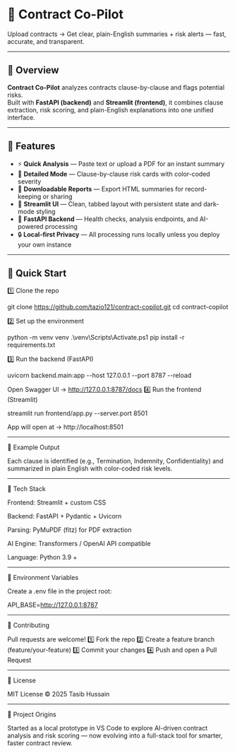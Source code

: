 # 🧾 Contract Co-Pilot
Upload contracts → Get clear, plain-English summaries + risk alerts — fast, accurate, and transparent.

---

## 🧭 Overview
**Contract Co-Pilot** analyzes contracts clause-by-clause and flags potential risks.  
Built with **FastAPI (backend)** and **Streamlit (frontend)**, it combines clause extraction, risk scoring, and plain-English explanations into one unified interface.

---

## 🧠 Features
- ⚡ **Quick Analysis** — Paste text or upload a PDF for an instant summary  
- 📑 **Detailed Mode** — Clause-by-clause risk cards with color-coded severity  
- 🧾 **Downloadable Reports** — Export HTML summaries for record-keeping or sharing  
- 🧰 **Streamlit UI** — Clean, tabbed layout with persistent state and dark-mode styling  
- 🧩 **FastAPI Backend** — Health checks, analysis endpoints, and AI-powered processing  
- 🔒 **Local-first Privacy** — All processing runs locally unless you deploy your own instance  

---

## 🚀 Quick Start

1️⃣ Clone the repo

git clone https://github.com/tazio121/contract-copilot.git
cd contract-copilot

2️⃣ Set up the environment

python -m venv venv
.\venv\Scripts\Activate.ps1
pip install -r requirements.txt

3️⃣ Run the backend (FastAPI)

uvicorn backend.main:app --host 127.0.0.1 --port 8787 --reload

Open Swagger UI → http://127.0.0.1:8787/docs
4️⃣ Run the frontend (Streamlit)

streamlit run frontend/app.py --server.port 8501

App will open at → http://localhost:8501

---

🧾 Example Output

Each clause is identified (e.g., Termination, Indemnity, Confidentiality) and summarized in plain English with color-coded risk levels.

---

🧰 Tech Stack

Frontend: Streamlit + custom CSS

Backend: FastAPI + Pydantic + Uvicorn

Parsing: PyMuPDF (fitz) for PDF extraction

AI Engine: Transformers / OpenAI API compatible

Language: Python 3.9 +

---

🔐 Environment Variables

Create a .env file in the project root:

API_BASE=http://127.0.0.1:8787

---

🤝 Contributing

Pull requests are welcome!
1️⃣ Fork the repo
2️⃣ Create a feature branch (feature/your-feature)
3️⃣ Commit your changes
4️⃣ Push and open a Pull Request

---

📄 License

MIT License © 2025 Tasib Hussain

---

🏁 Project Origins

Started as a local prototype in VS Code to explore AI-driven contract analysis and risk scoring — now evolving into a full-stack tool for smarter, faster contract review.


